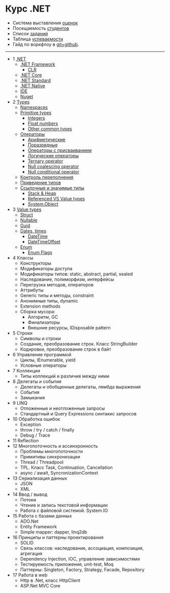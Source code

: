 ﻿# Курс .NET

- Система выставления [оценок](course-2017-1/readme.md)
- Посещаемость [студентов](course-2017-1/attendance.md)
- Список [заданий](exercises/exercises.md)
- Таблица [успеваемости](course-2017-1/performance-table.md)
- Гайд по воркфлоу в [git+github](exercises/git-help.md).

---

- 1 [.NET](course/1-net.md#net)
  - [.NET Framework](course/1-net.md#net-framework)
    - [CLR](course/1-net.md#clr)
  - [.NET Core](course/1-net.md#net-core)
  - [.NET Standard](course/1-net.md#net-standard)
  - [.NET Native](course/1-net.md#net-native)
  - [IDE](course/1-net.md#ide)
  - [Nuget](course/1-net.md#nuget)
- 2 [Types](course/2-types.md#overview)
  - [Namespaces](course/2-types.md#namespaces)
  - [Primitive types](course/2-types.md#primitive-types)
    - [Integers](course/2-types.md#integers)
    - [Float numbers](course/2-types.md#float-numbers)
    - [Other common types](course/2-types.md#other-common-types)
  - [Операторы](course/2-types.md#Операторы)
    - [Арифметические](course/2-types.md#Арифметические)
    - [Поразрядные](course/2-types.md#Поразрядные)
    - [Операторы с присваиванием](course/2-types.md#Операторы-с-присваиванием)
    - [Логические операторы](course/2-types.md#Логические-операторы)
    - [Ternary operator](course/2-types.md#ternary-operator)
    - [Null coalescing operator](course/2-types.md#null-coalescing-operator)
    - [Null conditional operator](course/2-types.md#null-conditional-operator)
  - [Контроль переполнения](course/2-types.md#Контроль-переполнения)
  - [Приведение типов](course/2-types.md#Приведение-типов)
  - [Ссылочные и значимые типы](course/2-types.md#Ссылочные-и-значимые-типы)
    - [Stack & Heap](course/2-types.md#stack--heap)
    - [Referenced VS Value types](course/2-types.md#referenced-vs-value-types)
    - [System.Object](course/2-types.md#systemobject)
- 3 [Value types](course/3-value-types.md#value-types)
  - [Struct](course/3-value-types.md#struct)
  - [Nullable](course/3-value-types.md#nullable)
  - [Guid](course/3-value-types.md#guid)
  - [Dates, times](course/3-value-types.md#dates-times)
    - [DateTime](course/3-value-types.md#datetime)
    - [DateTimeOffset](course/3-value-types.md#datetimeoffset)
  - [Enum](course/3-value-types.md#enum)
    - [Enum Flags](course/3-value-types.md#enum-flags)
- 4 Классы
  - Конструкторы
  - Модификаторы доступа
  - Модификаторы типов: static, abstract, partial, sealed
  - Наследование, полиморфизм, интерфейсы
  - Перегрузка методов, операторов
  - Аттрибуты
  - Generic типы и методы, constraint
  - Анонимные типы, dynamic
  - Extension methods
  - Сборка мусора:
    - Алгоритм, GC
    - Финализаторы
    - Внешние ресурсы, IDisposable pattern
- 5 Строки
  - Символы и строки
  - Создание, преобразование строк. Класс StringBuilder
  - Кодировки, преобразование строк в байт
- 6 Управление программой
  - Циклы, IEnumerable, yield
  - Условные операторы
- 7 Коллекции
  - Типы коллекций и различия между ними
- 8 Делегаты и события
  - Делегаты и обобщенные делегаты, лямбда выражения
  - События
  - Замыкания
- 9 LINQ
  - Отложенные и неотложенные запросы
  - Стандартный и Query Expressions синтакис запросов
- 10 Обработка ошибок
  - Exception
  - throw / try / catch / finally
  - Debug / Trace
- 11 Reflection
- 12 Многопоточность и ассинхронность
  - Проблемы многопоточности
  - Примитивы синхронизации
  - Thread / Threadpool
  - TPL. Класс Task, Continuation, Cancellation
  - async / await, SyncronizationContext
- 13 Сериализация данных
  - JSON
  - XML
- 14 Ввод / вывод
  - Потоки
  - Чтение и запись текстовой информации
  - Работа с файловой системой. System.IO
- 15 Работа с базами данных
  - ADO.Net
  - Entity Framework
  - Simple mapper: dapper, linq2db
- 16 Принципы и паттерны проектирования
  - SOLID
  - Связь классов: наследование, ассоциация, композиция, агрегация
  - Dependency Injection, IOC, управление зависимостями
  - Тестируемость приложения, unit-test, Moq
  - Паттерны: Singleton, Factory, Strategy, Facade, Repository
- 17 Работа в web
  - Http в .Net, класс HttpClient
  - ASP.Net MVC Core

